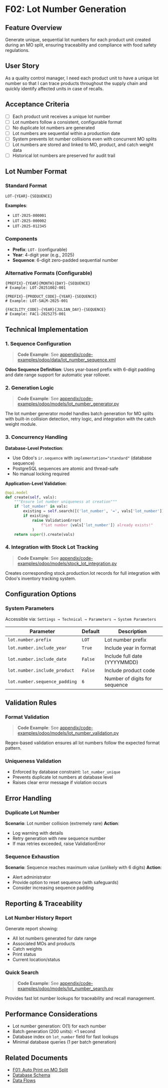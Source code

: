 # F02: Lot Number Generation

## Feature Overview
Generate unique, sequential lot numbers for each product unit created during an MO split, ensuring traceability and compliance with food safety regulations.

## User Story
As a quality control manager, I need each product unit to have a unique lot number so that I can trace products throughout the supply chain and quickly identify affected units in case of recalls.

## Acceptance Criteria
- [ ] Each product unit receives a unique lot number
- [ ] Lot numbers follow a consistent, configurable format
- [ ] No duplicate lot numbers are generated
- [ ] Lot numbers are sequential within a production date
- [ ] System prevents lot number collisions even with concurrent MO splits
- [ ] Lot numbers are stored and linked to MO, product, and catch weight data
- [ ] Historical lot numbers are preserved for audit trail

## Lot Number Format

### Standard Format
```
LOT-{YEAR}-{SEQUENCE}
```

**Examples**:
- `LOT-2025-000001`
- `LOT-2025-000002`
- `LOT-2025-012345`

### Components
- **Prefix**: `LOT-` (configurable)
- **Year**: 4-digit year (e.g., 2025)
- **Sequence**: 6-digit zero-padded sequential number

### Alternative Formats (Configurable)
```
{PREFIX}-{YEAR}{MONTH}{DAY}-{SEQUENCE}
# Example: LOT-20251002-001

{PREFIX}-{PRODUCT_CODE}-{YEAR}-{SEQUENCE}
# Example: LOT-SALM-2025-001

{FACILITY_CODE}-{YEAR}{JULIAN_DAY}-{SEQUENCE}
# Example: FAC1-2025275-001
```

## Technical Implementation

### 1. Sequence Configuration

> **Code Example**: See [appendix/code-examples/odoo/data/lot_number_sequence.xml](../../../appendix/code-examples/odoo/data/lot_number_sequence.xml)

**Odoo Sequence Definition**: Uses year-based prefix with 6-digit padding and date range support for automatic year rollover.

### 2. Generation Logic

> **Code Example**: See [appendix/code-examples/odoo/models/lot_number_generator.py](../../../appendix/code-examples/odoo/models/lot_number_generator.py)

The lot number generator model handles batch generation for MO splits with built-in collision detection, retry logic, and integration with the catch weight module.

### 3. Concurrency Handling

**Database-Level Protection**:
- Use Odoo's `ir.sequence` with `implementation="standard"` (database sequence)
- PostgreSQL sequences are atomic and thread-safe
- No manual locking required

**Application-Level Validation**:
```python
@api.model
def create(self, vals):
    """Ensure lot number uniqueness at creation"""
    if 'lot_number' in vals:
        existing = self.search([('lot_number', '=', vals['lot_number'])])
        if existing:
            raise ValidationError(
                f"Lot number {vals['lot_number']} already exists!"
            )
    return super().create(vals)
```

### 4. Integration with Stock Lot Tracking

> **Code Example**: See [appendix/code-examples/odoo/models/stock_lot_integration.py](../../../appendix/code-examples/odoo/models/stock_lot_integration.py)

Creates corresponding stock.production.lot records for full integration with Odoo's inventory tracking system.

## Configuration Options

### System Parameters
Accessible via: `Settings → Technical → Parameters → System Parameters`

| Parameter | Default | Description |
|-----------|---------|-------------|
| `lot.number.prefix` | `LOT` | Lot number prefix |
| `lot.number.include_year` | `True` | Include year in format |
| `lot.number.include_date` | `False` | Include full date (YYYYMMDD) |
| `lot.number.include_product` | `False` | Include product code |
| `lot.number.sequence_padding` | `6` | Number of digits for sequence |

## Validation Rules

### Format Validation

> **Code Example**: See [appendix/code-examples/odoo/models/lot_number_validation.py](../../../appendix/code-examples/odoo/models/lot_number_validation.py)

Regex-based validation ensures all lot numbers follow the expected format pattern.

### Uniqueness Validation
- Enforced by database constraint: `lot_number_unique`
- Prevents duplicate lot numbers at database level
- Raises clear error message if violation occurs

## Error Handling

### Duplicate Lot Number
**Scenario**: Lot number collision (extremely rare)
**Action**: 
- Log warning with details
- Retry generation with new sequence number
- If max retries exceeded, raise ValidationError

### Sequence Exhaustion
**Scenario**: Sequence reaches maximum value (unlikely with 6 digits)
**Action**:
- Alert administrator
- Provide option to reset sequence (with safeguards)
- Consider increasing sequence padding

## Reporting & Traceability

### Lot Number History Report
Generate report showing:
- All lot numbers generated for date range
- Associated MOs and products
- Catch weights
- Print status
- Current location/status

### Quick Search

> **Code Example**: See [appendix/code-examples/odoo/models/lot_number_search.py](../../../appendix/code-examples/odoo/models/lot_number_search.py)

Provides fast lot number lookups for traceability and recall management.

## Performance Considerations
- Lot number generation: O(1) for each number
- Batch generation (200 units): <1 second
- Database index on `lot_number` field for fast lookups
- Minimal database queries (1 per batch generation)

## Related Documents
- [F01: Auto Print on MO Split](F01-auto-print-on-mo-split.md)
- [Database Schema](../reference/database-schema.md)
- [Data Flows](../architecture/data-flows.md)